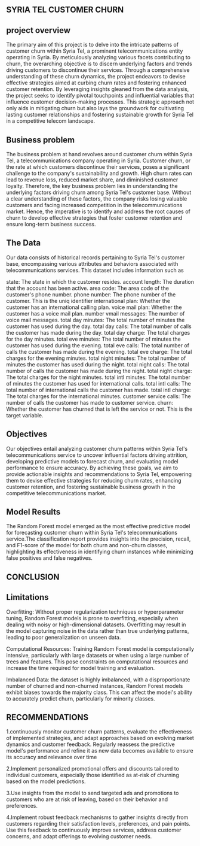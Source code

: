 ## SYRIA TEL CUSTOMER CHURN
## project overview
The primary aim of this project is to delve into the intricate patterns of customer churn within Syria Tel, a prominent telecommunications entity 
operating in Syria. By meticulously analyzing various facets contributing to churn, the overarching objective is to discern underlying factors and 
trends driving customers to discontinue their services. Through a comprehensive understanding of these churn dynamics, the project endeavors to 
devise effective strategies aimed at curbing churn rates and fostering enhanced customer retention. By leveraging insights gleaned from the data 
analysis, the project seeks to identify pivotal touchpoints and influential variables that influence customer decision-making processes. This 
strategic approach not only aids in mitigating churn but also lays the groundwork for cultivating lasting customer relationships and fostering 
sustainable growth for Syria Tel in a competitive telecom landscape.

## Business problem
The business problem at hand revolves around customer churn within Syria Tel, a telecommunications company operating in Syria. Customer churn, 
or the rate at which customers discontinue their services, poses a significant challenge to the company's sustainability and growth. High churn 
rates can lead to revenue loss, reduced market share, and diminished customer loyalty. Therefore, the key business problem lies in understanding 
the underlying factors driving churn among Syria Tel's customer base. Without a clear understanding of these factors, the company risks losing 
valuable customers and facing increased competition in the telecommunications market. Hence, the imperative is to identify and address the root 
causes of churn to develop effective strategies that foster customer retention and ensure long-term business success.

## The Data
Our data consists of historical records pertaining to Syria Tel's customer base, encompassing various attributes and behaviors associated with 
telecommunications services. This dataset includes information such as 

state: The state in which the customer resides.
account length: The duration that the account has been active.
area code: The area code of the customer's phone number.
phone number: The phone number of the customer. This is the uniq identifier
international plan: Whether the customer has an international calling plan.
voice mail plan: Whether the customer has a voice mail plan.
number vmail messages: The number of voice mail messages.
total day minutes: The total number of minutes the customer has used during the day.
total day calls: The total number of calls the customer has made during the day.
total day charge: The total charges for the day minutes.
total eve minutes: The total number of minutes the customer has used during the evening.
total eve calls: The total number of calls the customer has made during the evening.
total eve charge: The total charges for the evening minutes.
total night minutes: The total number of minutes the customer has used during the night.
total night calls: The total number of calls the customer has made during the night.
total night charge: The total charges for the night minutes.
total intl minutes: The total number of minutes the customer has used for international calls.
total intl calls: The total number of international calls the customer has made.
total intl charge: The total charges for the international minutes.
customer service calls: The number of calls the customer has made to customer service.
churn: Whether the customer has churned that is left the service or not. This is the target variable.

## Objectives

Our objectives entail analyzing customer churn patterns within Syria Tel's telecommunications service to 
uncover influential factors driving attrition, developing predictive models to forecast churn, and evaluating 
model performance to ensure accuracy. By achieving these goals, we aim to provide actionable insights and recommendations 
to Syria Tel, empowering them to devise effective strategies for reducing churn rates, enhancing customer retention, and fostering 
sustainable business growth in the competitive telecommunications market.

## Model Results
The Random Forest model emerged as the most effective predictive model for forecasting customer churn within Syria Tel's telecommunications 
service.The classification report provides insights into the precision, recall, and F1-score of the model for both churn and non-churn classes, highlighting its effectiveness in identifying churn instances while minimizing false positives and false negatives.

## CONCLUSION

## Limitations

Overfitting: Without proper regularization techniques or hyperparameter tuning, Random Forest models is prone to overfitting, especially when dealing with noisy or high-dimensional datasets. Overfitting may result in the model capturing noise in the data rather than true underlying patterns, leading to poor generalization on unseen data.

Computational Resources: Training Random Forest model is computationally intensive, particularly with large datasets or when using a large number of trees and features. This pose constraints on computational resources and increase the time required for model training and evaluation.

Imbalanced Data: the dataset is highly imbalanced, with a disproportionate number of churned and non-churned instances, Random Forest models exhibit biases towards the majority class. This can affect the model's ability to accurately predict churn, particularly for minority classes.

## RECOMMENDATIONS

 1.continuously monitor customer churn patterns, evaluate the effectiveness of implemented strategies, and adapt approaches based on evolving market dynamics and customer feedback. Regularly reassess the predictive model's performance and refine it as new data becomes available to ensure its accuracy and relevance over time

 2.Implement personalized promotional offers and discounts tailored to individual customers, especially those identified as at-risk of churning based on the model predictions.

 3.Use insights from the model to send targeted ads and promotions to customers who are at risk of leaving, based on their behavior and preferences.

  4.Implement robust feedback mechanisms to gather insights directly from customers regarding their satisfaction levels, preferences, and pain points. Use this feedback to continuously improve services, address customer concerns, and adapt offerings to evolving customer needs.


